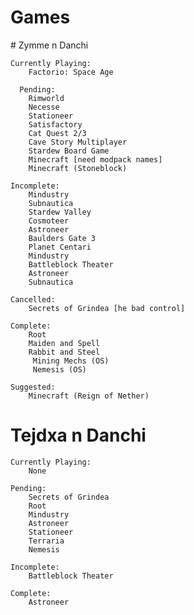 # Games
<head> 
<link rel="shortcut icon" type="image/x-icon" href="favicon.png?">
</head>
# Zymme n Danchi

	Currently Playing:
		Factorio: Space Age
	
	  Pending:
		Rimworld
		Necesse
		Stationeer
		Satisfactory
		Cat Quest 2/3
		Cave Story Multiplayer
		Stardew Board Game
		Minecraft [need modpack names]
		Minecraft (Stoneblock)
	
	Incomplete:
		Mindustry
		Subnautica
		Stardew Valley
		Cosmoteer
		Astroneer
		Baulders Gate 3
		Planet Centari
		Mindustry
		Battleblock Theater
		Astroneer 
		Subnautica
	
	Cancelled:
		Secrets of Grindea [he bad control]
	
	Complete:
		Root
		Maiden and Spell
		Rabbit and Steel
		 Mining Mechs (OS)
		 Nemesis (OS)
	
	Suggested:
		Minecraft (Reign of Nether)
# Tejdxa n Danchi

	Currently Playing:
		None
	
	Pending:
		Secrets of Grindea
		Root
		Mindustry
		Astroneer
		Stationeer
		Terraria
		Nemesis
	
	Incomplete:
		Battleblock Theater
	
	Complete:
		Astroneer

